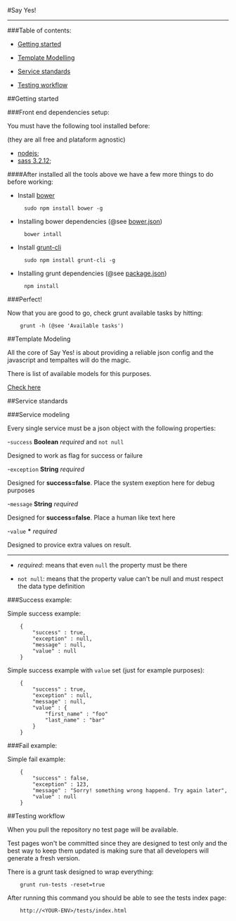 #Say Yes!

---

###Table of contents:

- [Getting started](#gs)

- [Template Modelling](#dm)

- [Service standards](#ss)

- [Testing workflow](#tw)

##<a id="gs"></a>Getting started

###Front end dependencies setup:

You must have the following tool installed before:

(they are all free and plataform agnostic)

- [nodejs](http://nodejs.org/download/);
- [sass 3.2.12](http://sass-lang.com/);

####After installed all the tools above we have a few more things to do before working:

- Install [bower](http://bower.io/)

		sudo npm install bower -g

- Installing bower dependencies (@see [bower.json](bower.json))

		bower intall

- Install [grunt-cli](http://gruntjs.com/getting-started/)

		sudo npm install grunt-cli -g

- Installing grunt dependencies (@see [package.json](package.json))

		npm install

###Perfect!

Now that you are good to go, check grunt available tasks by hitting:

		grunt -h (@see 'Available tasks')

##<a id="dm"></a>Template Modeling

All the core of Say Yes! is about providing a reliable json config and the javascript and tempaltes will do the magic.

There is list of available models for this purposes.

[Check here](https://github.com/sayyesassistant/sayyes/blob/master/static/templates/README.md)

##<a id="ss"></a>Service standards

###Service modeling

Every single service must be a json object with the following properties:

-`success` **Boolean** *required* and `not null`

Designed to work as flag for success or failure

-`exception` **String** *required*

Designed for **success=false**. Place the system exeption here for debug purposes

-`message` **String** *required*

Designed for **success=false**. Place a human like text here

-`value` **\*** *required*

Designed to provice extra values on result.

---

* *required*: means that even `null` the property must be there

* `not null`: means that the property value can't be null and must respect the data type definition

###Success example:

Simple success example:

		{
			"success" : true,
			"exception" : null,
			"message" : null,
			"value" : null
		}

Simple success example with `value` set (just for example purposes):

		{
			"success" : true,
			"exception" : null,
			"message" : null,
			"value" : {
				"first_name" : "foo"
				"last_name" : "bar"
			}
		}

###Fail example:

Simple fail example:

		{
			"success" : false,
			"exception" : 123,
			"message" : "Sorry! something wrong happend. Try again later",
			"value" : null
		}

##<a id="tw"></a>Testing workflow

When you pull the repository no test page will be available.

Test pages won't be committed since they are designed to test only and the best way to keep them updated is making sure that all developers will generate a fresh version.

There is a grunt task designed to wrap everything:

		grunt run-tests -reset=true

After running this command you should be able to see the tests index page:

		http://<YOUR-ENV>/tests/index.html

